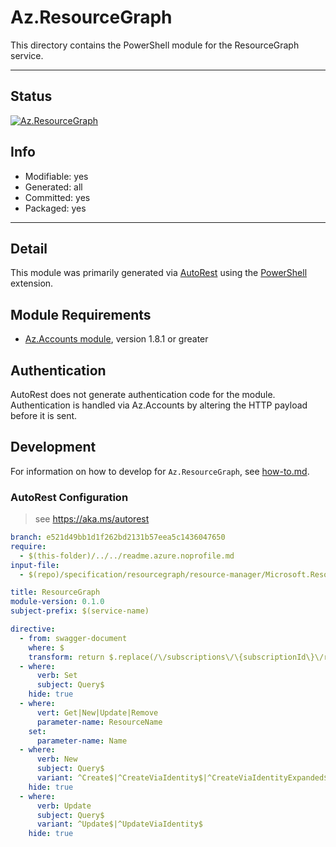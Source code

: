 <!-- region Generated -->
# Az.ResourceGraph
This directory contains the PowerShell module for the ResourceGraph service.

---
## Status
[![Az.ResourceGraph](https://img.shields.io/powershellgallery/v/Az.ResourceGraph.svg?style=flat-square&label=Az.ResourceGraph "Az.ResourceGraph")](https://www.powershellgallery.com/packages/Az.ResourceGraph/)

## Info
- Modifiable: yes
- Generated: all
- Committed: yes
- Packaged: yes

---
## Detail
This module was primarily generated via [AutoRest](https://github.com/Azure/autorest) using the [PowerShell](https://github.com/Azure/autorest.powershell) extension.

## Module Requirements
- [Az.Accounts module](https://www.powershellgallery.com/packages/Az.Accounts/), version 1.8.1 or greater

## Authentication
AutoRest does not generate authentication code for the module. Authentication is handled via Az.Accounts by altering the HTTP payload before it is sent.

## Development
For information on how to develop for `Az.ResourceGraph`, see [how-to.md](how-to.md).
<!-- endregion -->

### AutoRest Configuration
> see https://aka.ms/autorest

``` yaml
branch: e521d49bb1d1f262bd2131b57eea5c1436047650
require:
  - $(this-folder)/../../readme.azure.noprofile.md
input-file:
  - $(repo)/specification/resourcegraph/resource-manager/Microsoft.ResourceGraph/preview/2018-09-01-preview/graphquery.json

title: ResourceGraph
module-version: 0.1.0
subject-prefix: $(service-name)

directive:
  - from: swagger-document
    where: $
    transform: return $.replace(/\/subscriptions\/\{subscriptionId\}\/resourceGroups\/\{resourceGroupName\}\/providers\/Microsoft\.ResourceGraph\/queries\/\{resourceName\}/g, "/subscriptions/{subscriptionId}/resourceGroups/{resourceGroupName}/providers/microsoft.resourcegraph/queries/{resourceName}")
  - where:
      verb: Set
      subject: Query$
    hide: true
  - where:
      vert: Get|New|Update|Remove
      parameter-name: ResourceName
    set:
      parameter-name: Name
  - where:
      verb: New
      subject: Query$
      variant: ^Create$|^CreateViaIdentity$|^CreateViaIdentityExpanded$
    hide: true
  - where:
      verb: Update
      subject: Query$
      variant: ^Update$|^UpdateViaIdentity$
    hide: true
```

